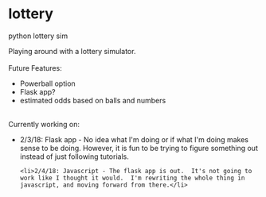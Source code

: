 # lottery
python lottery sim

<div>Playing around with a lottery simulator.</div>
<br>
<div>
  Future Features:
  <ul>
    <li>Powerball option</li>
    <li>Flask app?</li>
    <li>estimated odds based on balls and numbers</li>
  </ul>
</div>
<br>
<div>
  Currently working on:
  <ul>
    <li>2/3/18: Flask app -  No idea what I'm doing or if what I'm doing makes sense to be doing.  However, it is fun to be trying to figure something out instead of just following tutorials.</li>

    <li>2/4/18: Javascript - The flask app is out.  It's not going to work like I thought it would.  I'm rewriting the whole thing in javascript, and moving forward from there.</li>
  </ul>
</div>